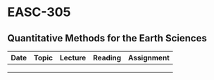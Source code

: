 # EASC-305  
## Quantitative Methods for the Earth Sciences  


| Date | Topic | Lecture | Reading | Assignment |
|------|-------|---------|---------|------------|
|      |       |         |         |            |
|      |       |         |         |            |
|      |       |         |         |            |
